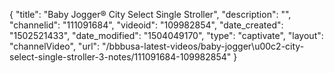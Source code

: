 {
    "title": "Baby Jogger&reg; City Select Single Stroller",
    "description": "",
    "channelid": "111091684",
    "videoid": "109982854",
    "date_created": "1502521433",
    "date_modified": "1504049170",
    "type": "captivate",
    "layout": "channelVideo",
    "url": "\/bbbusa-latest-videos\/baby-jogger\u00c2-city-select-single-stroller-3-notes\/111091684-109982854"
}